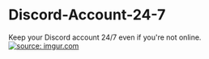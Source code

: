 # Discord-Account-24-7
Keep your Discord account 24/7 even if you're not online.
<a href="https://imgur.com/f4MsXqc"><img src="https://i.imgur.com/f4MsXqc.jpg" title="source: imgur.com" /></a>
